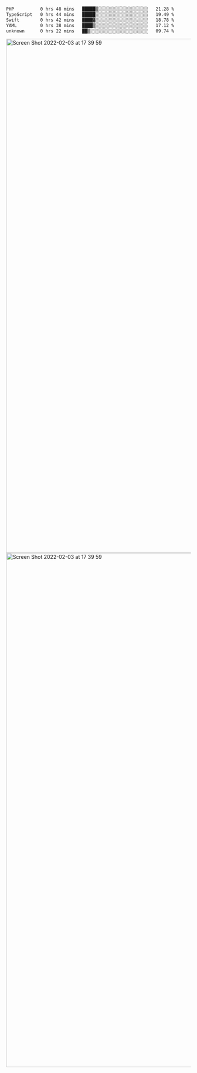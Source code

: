 <!--START_SECTION:waka-->

```txt
PHP          0 hrs 48 mins   █████▒░░░░░░░░░░░░░░░░░░░   21.28 %
TypeScript   0 hrs 44 mins   █████░░░░░░░░░░░░░░░░░░░░   19.49 %
Swift        0 hrs 42 mins   ████▓░░░░░░░░░░░░░░░░░░░░   18.78 %
YAML         0 hrs 38 mins   ████▒░░░░░░░░░░░░░░░░░░░░   17.12 %
unknown      0 hrs 22 mins   ██▒░░░░░░░░░░░░░░░░░░░░░░   09.74 %
```

<!--END_SECTION:waka-->

<img width="1400" alt="Screen Shot 2022-02-03 at 17 39 59" src="https://user-images.githubusercontent.com/45716542/152387304-f2b60485-53a6-4f4b-a818-5cefb1b0c0ae.png">
<img width="1400" alt="Screen Shot 2022-02-03 at 17 39 59" src="https://user-images.githubusercontent.com/45716542/152387273-ea5cdf21-2a45-44da-8bef-00c1763b1d42.png">
